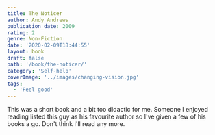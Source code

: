```yaml
---
title: The Noticer
author: Andy Andrews
publication_date: 2009
rating: 2
genre: Non-Fiction
date: '2020-02-09T18:44:55'
layout: book
draft: false
path: '/book/the-noticer/'
category: 'Self-help'
coverImage: '../images/changing-vision.jpg'
tags:
  - 'Feel good'
---
```


This was a short book and a bit too didactic for me. Someone I enjoyed reading listed this guy as his favourite author so I've given a few of his books a go. Don't think I'll read any more.
